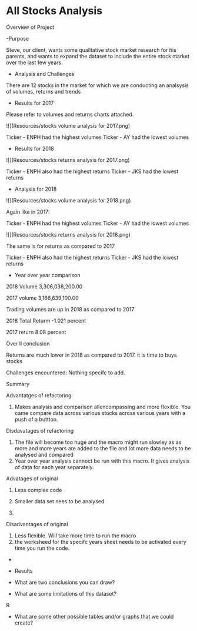 # All Stocks Analysis 

Overview of Project

-Purpose

Steve, our client, wants some qualitative stock market research  for his parents, and wants to expand the dataset to include the entire stock market over the last few years.


- Analysis and Challenges

There are 12 stocks in the market for which we are conducting an analsysis of volumes, returns and trends

- Results for 2017

Please refer to volumes and returns charts attached.

![](Resources/stocks volume analysis for 2017.png)

Ticker - ENPH had the highest volumes
Ticker - AY had the lowest volumes

- Results for 2018 


![](Resources/stocks returns analysis for 2017.png)


Ticker - ENPH also had the highest returns
Ticker - JKS had the lowest returns




- Analysis for 2018

![](Resources/stocks volume analysis for 2018.png)

Again like in 2017:

Ticker - ENPH had the highest volumes
Ticker - AY had the lowest volumes

![](Resources/stocks returns analysis for 2018.png)

The same is for returns as compared to 2017

Ticker - ENPH also had the highest returns
Ticker - JKS had the lowest returns


- Year over year comparison

2018 Volume  3,306,038,200.00 

2017 volume   3,166,639,100.00 

Trading volumes are up in 2018 as compared to 2017


2018 Total Returm -1.021 percent

2017 return  8.08 percent

Over ll conclusion

Returns are much lower in 2018 as compared to 2017. it is time to buys stocks



Challenges encountered: Nothing specifc to add.


Summary

Advantatges of refactoring
1) Makes analysis and comparison allencompassing and more flexible. You came compare data across various stocks across various years with a push of a buttton.

Disdavatages of refactoring
1) The file will become too huge and the macro might run slowley as as more and more years are added to the file and  lot more data needs to be analysed and compared 
2) Year over year analysis cannoct be run with this macro. It gives analysis of data for each year separately.


Advatages of original

1) Less complex code
2) Smaller data set nees to be analysed

1) 


Disadvantages of original
1) Less flexible. Will take more time to run the macro
2) the worksheed for the specifc years sheet needs to be activated every time you run the code.







- 



- Results

- What are two conclusions you can draw?






- What are some limitations of this dataset?

R

- What are some other possible tables and/or graphs that we could create?

